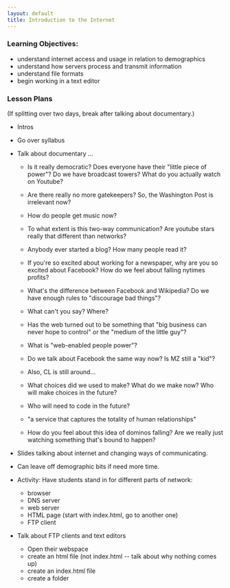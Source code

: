 ```yaml
---
layout: default
title: Introduction to the Internet
---
```


### Learning Objectives:

- understand internet access and usage in relation to demographics
- understand how servers process and transmit information
- understand file formats
- begin working in a text editor

### Lesson Plans

(If splitting over two days, break after talking about documentary.)

- Intros
- Go over syllabus
- Talk about documentary ...
	- Is it really democratic? Does everyone have their "little piece of power"? Do we have broadcast towers? What do you actually watch on Youtube?
	- Are there really no more gatekeepers? So, the Washington Post is irrelevant now?
	- How do people get music now?
	- To what extent is this two-way communication? Are youtube stars really that different than networks?
	- Anybody ever started a blog? How many people read it?
	- If you're so excited about working for a newspaper, why are you so excited about Facebook? How do we feel about falling nytimes profits?
	- What's the difference between Facebook and Wikipedia? Do we have enough rules to "discourage bad things"?
	- What can't you say? Where?
	- Has the web turned out to be something that "big business can never hope to control" or the "medium of the little guy"?


	- What is "web-enabled people power"?
	- Do we talk about Facebook the same way now? Is MZ still a "kid"?
	- Also, CL is still around...
	- What choices did we used to make? What do we make now? Who will make choices in the future?
	- Who will need to code in the future?
	- "a service that captures the totality of human relationships"
	- How do you feel about this idea of dominos falling? Are we really just watching something that's bound to happen?

- Slides talking about internet and changing ways of communicating.
- Can leave off demographic bits if need more time.
- Activity: Have students stand in for different parts of network:
	- browser
	- DNS server
	- web server
	- HTML page (start with index.html, go to another one)
	- FTP client
- Talk about FTP clients and text editors
	- Open their webspace
	- create an html file (not index.html -- talk about why nothing comes up)
	- create an index.html file
	- create a folder
